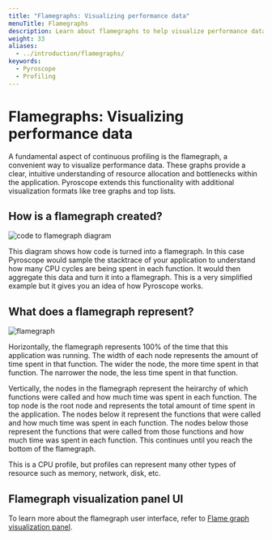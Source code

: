 ```yaml
---
title: "Flamegraphs: Visualizing performance data"
menuTitle: Flamegraphs
description: Learn about flamegraphs to help visualize performance data.
weight: 33
aliases:
  - ../introduction/flamegraphs/
keywords:
  - Pyroscope
  - Profiling
---
```


# Flamegraphs: Visualizing performance data

A fundamental aspect of continuous profiling is the flamegraph, a convenient way to visualize performance data.
These graphs provide a clear, intuitive understanding of resource allocation and bottlenecks within the application. Pyroscope extends this functionality with additional visualization formats like tree graphs and top lists.

## How is a flamegraph created?

![code to flamegraph diagram](https://grafana.com/static/img/pyroscope/code-to-flamegraph-animation.gif)

This diagram shows how code is turned into a flamegraph. In this case Pyroscope would sample the stacktrace of your application to understand how many CPU cycles are being spent in each function. It would then aggregate this data and turn it into a flamegraph. This is a very simplified example but it gives you an idea of how Pyroscope works.

## What does a flamegraph represent?

![flamegraph](https://grafana.com/static/img/pyroscope/pyroscope-flamegraph-2023-11-30.png)

Horizontally, the flamegraph represents 100% of the time that this application was running.
The width of each node represents the amount of time spent in that function.
The wider the node, the more time spent in that function. The narrower the node, the less time spent in that function.

Vertically, the nodes in the flamegraph represent the heirarchy of which functions were called and how much time was spent in each function.
The top node is the root node and represents the total amount of time spent in the application.
The nodes below it represent the functions that were called and how much time was spent in each function.
The nodes below those represent the functions that were called from those functions and how much time was spent in each function.
This continues until you reach the bottom of the flamegraph.

This is a CPU profile, but profiles can represent many other types of resource such as memory, network, disk, etc.

## Flamegraph visualization panel UI

To learn more about the flamegraph user interface, refer to [Flame graph visualization panel](https://grafana.com/docs/grafana-cloud/visualizations/panels-visualizations/visualizations/flame-graph).